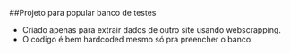 ##Projeto para popular banco de testes
- Criado apenas para extrair dados de outro site usando webscrapping.
- O código é bem hardcoded mesmo só pra preencher o banco.